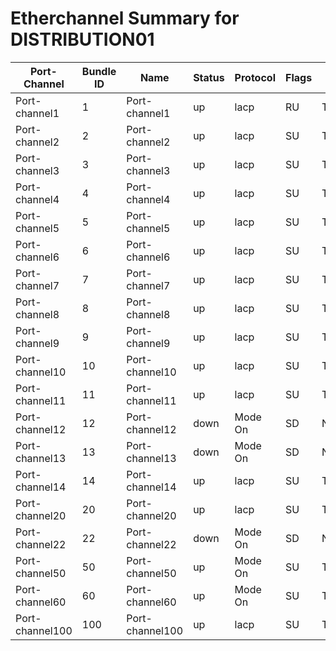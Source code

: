 # Etherchannel Summary for DISTRIBUTION01
| Port-Channel | Bundle ID | Name | Status | Protocol | Flags | Member01 | Member02 | Member03 | Member04 | Member05 | Member06 | Member07 | Member08 |
| ------------ | --------- | ---- | ------ | -------- | ----- | -------- | -------- | -------- | -------- | -------- | -------- | -------- | -------- |
| Port-channel1 | 1 | Port-channel1 | up | lacp | RU | TenGigabitEthernet1/1/1 |  TenGigabitEthernet2/1/1 |
| Port-channel2 | 2 | Port-channel2 | up | lacp | SU | TenGigabitEthernet1/1/2 |  TenGigabitEthernet2/1/2 |
| Port-channel3 | 3 | Port-channel3 | up | lacp | SU | TenGigabitEthernet1/1/3 |  TenGigabitEthernet2/1/3 |
| Port-channel4 | 4 | Port-channel4 | up | lacp | SU | TenGigabitEthernet1/1/4 |  TenGigabitEthernet2/1/4 |
| Port-channel5 | 5 | Port-channel5 | up | lacp | SU | TenGigabitEthernet1/1/6 |
| Port-channel6 | 6 | Port-channel6 | up | lacp | SU | TenGigabitEthernet1/1/5 |  TenGigabitEthernet2/1/5 |
| Port-channel7 | 7 | Port-channel7 | up | lacp | SU | TenGigabitEthernet1/1/7 |  TenGigabitEthernet2/1/7 |
| Port-channel8 | 8 | Port-channel8 | up | lacp | SU | TenGigabitEthernet1/1/8 |
| Port-channel9 | 9 | Port-channel9 | up | lacp | SU | TenGigabitEthernet1/1/9 |  TenGigabitEthernet2/1/9 |
| Port-channel10 | 10 | Port-channel10 | up | lacp | SU | TenGigabitEthernet1/1/10 |  TenGigabitEthernet2/1/10 |
| Port-channel11 | 11 | Port-channel11 | up | lacp | SU | TenGigabitEthernet2/1/11 |
| Port-channel12 | 12 | Port-channel12 | down | Mode On | SD | No Members |
| Port-channel13 | 13 | Port-channel13 | down | Mode On | SD | No Members |
| Port-channel14 | 14 | Port-channel14 | up | lacp | SU | TenGigabitEthernet2/1/8 |
| Port-channel20 | 20 | Port-channel20 | up | lacp | SU | TenGigabitEthernet1/1/12 |  TenGigabitEthernet2/1/12 |
| Port-channel22 | 22 | Port-channel22 | down | Mode On | SD | No Members |
| Port-channel50 | 50 | Port-channel50 | up | Mode On | SU | TenGigabitEthernet1/1/15 |  TenGigabitEthernet1/1/16 |
| Port-channel60 | 60 | Port-channel60 | up | Mode On | SU | TenGigabitEthernet2/1/15 |  TenGigabitEthernet2/1/16 |
| Port-channel100 | 100 | Port-channel100 | up | lacp | SU | TenGigabitEthernet1/1/13 |  TenGigabitEthernet2/1/13 |
